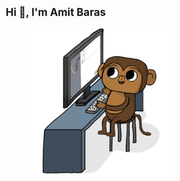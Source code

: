 # Hi 👋, I'm Amit Baras
<div align="center">
  <img src="Monkey_Kid_Coding.gif" width="400" height="400" />
</div>
